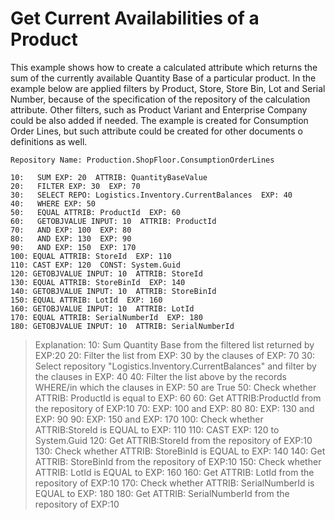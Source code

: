# Get Current Availabilities of a Product

This example shows how  to create a calculated attribute which returns the sum of the currently  available Quantity Base of a particular product. In the example below  are applied filters by Product, Store, Store Bin, Lot and Serial Number, because of the specification of the repository of the calculation  attribute. Other filters, such as Product Variant and Enterprise Company could be also added if needed. The example is created for Consumption  Order Lines, but such attribute could be created for other documents o  definitions as well. 



```
Repository Name: Production.ShopFloor.ConsumptionOrderLines
```


```
10:   SUM EXP: 20  ATTRIB: QuantityBaseValue 
20:   FILTER EXP: 30  EXP: 70 
30:   SELECT REPO: Logistics.Inventory.CurrentBalances  EXP: 40 
40:   WHERE EXP: 50 
50:   EQUAL ATTRIB: ProductId  EXP: 60 
60:   GETOBJVALUE INPUT: 10  ATTRIB: ProductId 
70:   AND EXP: 100  EXP: 80 
80:   AND EXP: 130  EXP: 90 
90:   AND EXP: 150  EXP: 170 
100: EQUAL ATTRIB: StoreId  EXP: 110 
110: CAST EXP: 120  CONST: System.Guid 
120: GETOBJVALUE INPUT: 10  ATTRIB: StoreId 
130: EQUAL ATTRIB: StoreBinId  EXP: 140 
140: GETOBJVALUE INPUT: 10  ATTRIB: StoreBinId 
150: EQUAL ATTRIB: LotId  EXP: 160 
160: GETOBJVALUE INPUT: 10  ATTRIB: LotId 
170: EQUAL ATTRIB: SerialNumberId  EXP: 180 
180: GETOBJVALUE INPUT: 10  ATTRIB: SerialNumberId 
```


> Explanation:
> 10:   Sum Quantity Base from the filtered list returned by EXP:20
> 20:   Filter the list from EXP: 30 by the clauses of EXP: 70 
> 30:   Select repository "Logistics.Inventory.CurrentBalances" and filter by the clauses in EXP: 40 
> 40:   Filter the list above by the records WHERE/in which the clauses in EXP: 50 are True
> 50:   Check whether ATTRIB: ProductId is equal to EXP: 60 
> 60:   Get ATTRIB:ProductId from the repository of EXP:10
> 70:   EXP: 100 and EXP: 80 
> 80:   EXP: 130 and EXP: 90 
> 90:   EXP: 150 and EXP: 170 
> 100: Check whether ATTRIB:StoreId is EQUAL to EXP: 110 
> 110: CAST EXP: 120  to System.Guid 
> 120: Get ATTRIB:StoreId from the repository of EXP:10
> 130: Check whether ATTRIB: StoreBinId is EQUAL to EXP: 140
> 140: Get ATTRIB: StoreBinId from the repository of EXP:10
> 150: Check whether ATTRIB: LotId is EQUAL to EXP: 160 
> 160: Get ATTRIB: LotId from the repository of EXP:10
> 170: Check whether ATTRIB: SerialNumberId is EQUAL to EXP: 180 
> 180: Get ATTRIB: SerialNumberId from the repository of EXP:10
